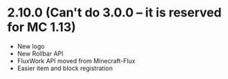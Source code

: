 # 2.10.0 (Can't do 3.0.0 – it is reserved for MC 1.13)
- New logo
- New Rollbar API
- FluxWork API moved from Minecraft-Flux
- Easier item and block registration